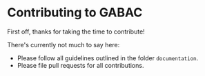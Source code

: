 # Contributing to GABAC

First off, thanks for taking the time to contribute!

There's currently not much to say here:

* Please follow all guidelines outlined in the folder ``documentation``.
* Please file pull requests for all contributions.
